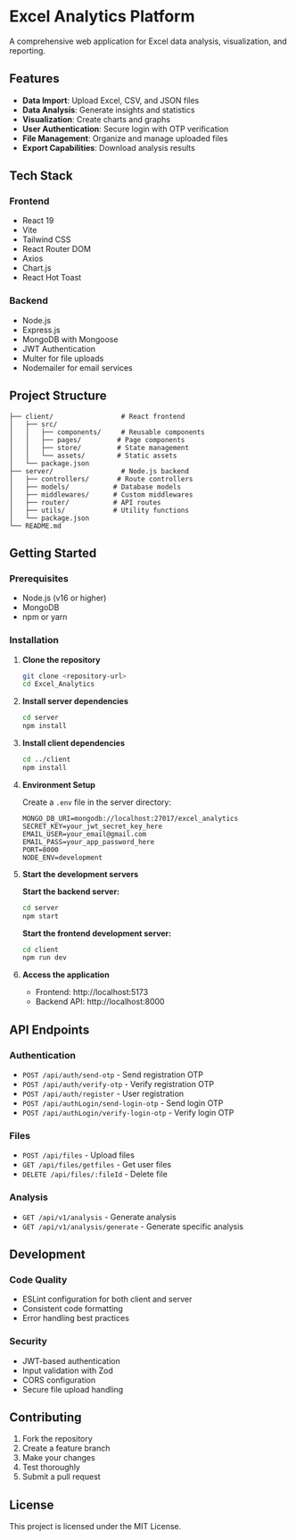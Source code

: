 # Excel Analytics Platform

A comprehensive web application for Excel data analysis, visualization, and reporting.

## Features

- **Data Import**: Upload Excel, CSV, and JSON files
- **Data Analysis**: Generate insights and statistics
- **Visualization**: Create charts and graphs
- **User Authentication**: Secure login with OTP verification
- **File Management**: Organize and manage uploaded files
- **Export Capabilities**: Download analysis results

## Tech Stack

### Frontend
- React 19
- Vite
- Tailwind CSS
- React Router DOM
- Axios
- Chart.js
- React Hot Toast

### Backend
- Node.js
- Express.js
- MongoDB with Mongoose
- JWT Authentication
- Multer for file uploads
- Nodemailer for email services

## Project Structure

```
├── client/                 # React frontend
│   ├── src/
│   │   ├── components/     # Reusable components
│   │   ├── pages/         # Page components
│   │   ├── store/         # State management
│   │   └── assets/        # Static assets
│   └── package.json
├── server/                 # Node.js backend
│   ├── controllers/       # Route controllers
│   ├── models/           # Database models
│   ├── middlewares/      # Custom middlewares
│   ├── router/           # API routes
│   ├── utils/            # Utility functions
│   └── package.json
└── README.md
```

## Getting Started

### Prerequisites
- Node.js (v16 or higher)
- MongoDB
- npm or yarn

### Installation

1. **Clone the repository**
   ```bash
   git clone <repository-url>
   cd Excel_Analytics
   ```

2. **Install server dependencies**
   ```bash
   cd server
   npm install
   ```

3. **Install client dependencies**
   ```bash
   cd ../client
   npm install
   ```

4. **Environment Setup**
   
   Create a `.env` file in the server directory:
   ```env
   MONGO_DB_URI=mongodb://localhost:27017/excel_analytics
   SECRET_KEY=your_jwt_secret_key_here
   EMAIL_USER=your_email@gmail.com
   EMAIL_PASS=your_app_password_here
   PORT=8000
   NODE_ENV=development
   ```

5. **Start the development servers**

   **Start the backend server:**
   ```bash
   cd server
   npm start
   ```

   **Start the frontend development server:**
   ```bash
   cd client
   npm run dev
   ```

6. **Access the application**
   - Frontend: http://localhost:5173
   - Backend API: http://localhost:8000

## API Endpoints

### Authentication
- `POST /api/auth/send-otp` - Send registration OTP
- `POST /api/auth/verify-otp` - Verify registration OTP
- `POST /api/auth/register` - User registration
- `POST /api/authLogin/send-login-otp` - Send login OTP
- `POST /api/authLogin/verify-login-otp` - Verify login OTP

### Files
- `POST /api/files` - Upload files
- `GET /api/files/getfiles` - Get user files
- `DELETE /api/files/:fileId` - Delete file

### Analysis
- `GET /api/v1/analysis` - Generate analysis
- `GET /api/v1/analysis/generate` - Generate specific analysis

## Development

### Code Quality
- ESLint configuration for both client and server
- Consistent code formatting
- Error handling best practices

### Security
- JWT-based authentication
- Input validation with Zod
- CORS configuration
- Secure file upload handling

## Contributing

1. Fork the repository
2. Create a feature branch
3. Make your changes
4. Test thoroughly
5. Submit a pull request

## License

This project is licensed under the MIT License.
